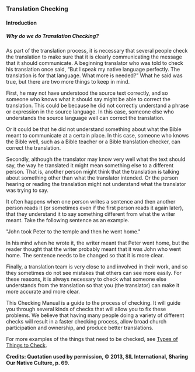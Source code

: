 
### Translation Checking

#### Introduction

##### Why do we do Translation Checking?

As part of the translation process, it is necessary that several people check the translation to make sure that it is clearly communicating the message that it should communicate. A beginning translator who was told to check his translation once said, “But I speak my native language perfectly. The translation is for that language. What more is needed?” What he said was true, but there are two more things to keep in mind.

First, he may not have understood the source text correctly, and so someone who knows what it should say might be able to correct the translation. This could be because he did not correctly understand a phrase or expression in the source language. In this case, someone else who understands the source language well can correct the translation.

Or it could be that he did not understand something about what the Bible meant to communicate at a certain place. In this case, someone who knows the Bible well, such as a Bible teacher or a Bible translation checker, can correct the translation.

Secondly, although the translator may know very well what the text should say, the way he translated it might mean something else to a different person. That is, another person might think that the translation is talking about something other than what the translator intended. Or the person hearing or reading the translation might not understand what the translator was trying to say. 

It often happens when one person writes a sentence and then another person reads it (or sometimes even if the first person reads it again later), that they understand it to say something different from what the writer meant. Take the following sentence as an example.

"John took Peter to the temple and then he went home."

In his mind when he wrote it, the writer meant that Peter went home, but the reader thought that the writer probably meant that it was John who went home. The sentence needs to be changed so that it is more clear.

Finally, a translation team is very close to and involved in their work, and so they sometimes do not see mistakes that others can see more easily. For these reasons, it is always necessary to check what someone else understands from the translation so that you (the translator) can make it more accurate and more clear.

This Checking Manual is a guide to the process of checking. It will guide you through several kinds of checks that will allow you to fix these problems. We believe that having many people doing a variety of different checks will result in a faster checking process, allow broad church participation and ownership, and produce better translations.

For more examples of the things that need to be checked, see [Types of Things to Check](../vol2-things-to-check/01.md).

**Credits: Quotation used by permission, © 2013, SIL International, Sharing Our Native Culture, p. 69.**
